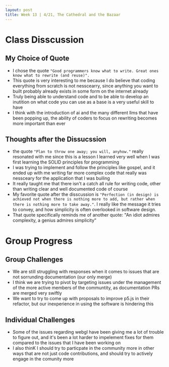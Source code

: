 ```yaml
---
layout: post
title: Week 13 | 4/21, The Cathedral and the Bazaar
---
```

# Class Disscussion

## My Choice of Quote
- I chose the quote ```"Good programmers know what to write. Great ones know what to rewrite (and reuse)".```
- This quote is very interesting to me because I do believe that coding everything from scratch is not nesscearry, since anything you want to built probably already exists in some form on the internet already
- Truly being able to understand code and to be able to develop an inutition on what code you can use as a base is a very useful skill to have 
- I think with the introduction of ai and the many different llms that have been popping up, the ability of coders to focus on rewriting becomes more important than ever
 <!--more-->

## Thoughts after the Dissucssion

- the quote ```"Plan to throw one away; you will, anyhow."``` really resonated with me since this is a lesson I learned very well when I was first learning the SOLID principles for programming
- I was trying to implement and follow the principles like gospel, and it ended up with me writing far more complex code that really was nessceary for the application that I was builing 
- It really taught me that there isn't a catch all rule for writing code, other than writing clear and well documented code of course
- My favorite quote after the disscussion is ```"Perfection (in design) is achieved not when there is nothing more to add, but rather when there is nothing more to take away."```. I really like the message it tries to convey, and how simplicity is often overlooked in software design.
- That quote specifically reminds me of another quote: "An idiot admires complexity, a genius admires simplicity" 


# Group Progress

## Group Challenges

- We are still struggling with responses when it comes to issues that are not sorrunding documentation (our only merge)
- I think we are trying to pivot by targeting issues under the management of the more active members of the communtity, as documentation PRs are merged very swiftly
- We want to try to come up with proposals to improve p5.js in their refactor, but our inexperience in using the software is hindering this

## Individual Challenges

- Some of the issues regarding webgl have been giving me a lot of trouble to figure out, and it's been a lot harder to impelement fixes for them compared to the issues that I have been working on
- I also thinK I should try to particpate in the community more in other ways that are not just code contributions, and should try to actively engage in the comunity more 

